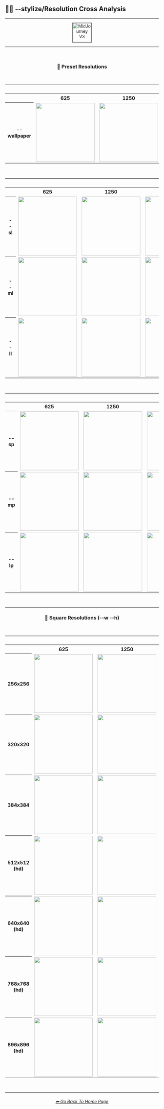 <h2>🎇📏 --stylize/Resolution Cross Analysis</h2>

<hr><!--------------->

<div align="center">

[<img src="F://GitHubRepo/MidJourney-Styles-and-Keywords-Reference/Images/Repo_Parts/Buttons/Version_Buttons/button_version_V3_active_full.webp?raw=true" alt="MidJourney V3" height="64" />]()

</div>

<hr>
<br>

<div align="center">

<h3>📏 Preset Resolutions</h3>
<br>

<table>
    <tr align=center valign=middle>
        <th></th>
        <th colspan=8>Stylize</th>
    </tr>
    <tr align=center valign=middle>
        <th></th>
        <th>625</th>
        <th>1250</th>
        <th>2500</th>
        <th>5000</th>
        <th>10000</th>
        <th>20000</th>
        <th>40000</th>
        <th>60000</th>
    </tr>
    <tr align=center valign=middle>
        <th width=120>--wallpaper</th>
        <td><img src="F://GitHubRepo/MidJourney-Styles-and-Keywords-Reference/Images/MJ_V3/Comparison_Page_Images/Stylize_Resolution_Cross_Analysis/--wallpaper/sphere_wallpaper_stylize_625.webp?raw=true" width="192" /></td>
        <td><img src="F://GitHubRepo/MidJourney-Styles-and-Keywords-Reference/Images/MJ_V3/Comparison_Page_Images/Stylize_Resolution_Cross_Analysis/--wallpaper/sphere_wallpaper_stylize_1250.webp?raw=true" width="192" /></td>
        <td><img src="F://GitHubRepo/MidJourney-Styles-and-Keywords-Reference/Images/MJ_V3/Comparison_Page_Images/Stylize_Resolution_Cross_Analysis/--wallpaper/sphere_wallpaper_stylize_2500.webp?raw=true" width="192" /></td>
        <td><img src="F://GitHubRepo/MidJourney-Styles-and-Keywords-Reference/Images/MJ_V3/Comparison_Page_Images/Stylize_Resolution_Cross_Analysis/--wallpaper/sphere_wallpaper_stylize_5000.webp?raw=true" width="192" /></td>
        <td><img src="F://GitHubRepo/MidJourney-Styles-and-Keywords-Reference/Images/MJ_V3/Comparison_Page_Images/Stylize_Resolution_Cross_Analysis/--wallpaper/sphere_wallpaper_stylize_10000.webp?raw=true" width="192" /></td>
        <td><img src="F://GitHubRepo/MidJourney-Styles-and-Keywords-Reference/Images/MJ_V3/Comparison_Page_Images/Stylize_Resolution_Cross_Analysis/--wallpaper/sphere_wallpaper_stylize_20000.webp?raw=true" width="192" /></td>
        <td><img src="F://GitHubRepo/MidJourney-Styles-and-Keywords-Reference/Images/MJ_V3/Comparison_Page_Images/Stylize_Resolution_Cross_Analysis/--wallpaper/sphere_wallpaper_stylize_40000.webp?raw=true" width="192" /></td>
        <td><img src="F://GitHubRepo/MidJourney-Styles-and-Keywords-Reference/Images/MJ_V3/Comparison_Page_Images/Stylize_Resolution_Cross_Analysis/--wallpaper/sphere_wallpaper_stylize_60000.webp?raw=true" width="192" /></td>
    </tr>
</table>

<br>

<table>
    <tr align=center valign=middle>
        <th></th>
        <th colspan=8>Stylize</th>
    </tr>
    <tr align=center valign=middle>
        <th></th>
        <th>625</th>
        <th>1250</th>
        <th>2500</th>
        <th>5000</th>
        <th>10000</th>
        <th>20000</th>
        <th>40000</th>
        <th>60000</th>
    </tr>
    <tr align=center valign=middle>
        <th width=70>--sl</th>
        <td><img src="F://GitHubRepo/MidJourney-Styles-and-Keywords-Reference/Images/MJ_V3/Comparison_Page_Images/Stylize_Resolution_Cross_Analysis/--sl/sphere_sl_stylize_625.webp?raw=true" width="192" /></td>
        <td><img src="F://GitHubRepo/MidJourney-Styles-and-Keywords-Reference/Images/MJ_V3/Comparison_Page_Images/Stylize_Resolution_Cross_Analysis/--sl/sphere_sl_stylize_1250.webp?raw=true" width="192" /></td>
        <td><img src="F://GitHubRepo/MidJourney-Styles-and-Keywords-Reference/Images/MJ_V3/Comparison_Page_Images/Stylize_Resolution_Cross_Analysis/--sl/sphere_sl_stylize_2500.webp?raw=true" width="192" /></td>
        <td><img src="F://GitHubRepo/MidJourney-Styles-and-Keywords-Reference/Images/MJ_V3/Comparison_Page_Images/Stylize_Resolution_Cross_Analysis/--sl/sphere_sl_stylize_5000.webp?raw=true" width="192" /></td>
        <td><img src="F://GitHubRepo/MidJourney-Styles-and-Keywords-Reference/Images/MJ_V3/Comparison_Page_Images/Stylize_Resolution_Cross_Analysis/--sl/sphere_sl_stylize_10000.webp?raw=true" width="192" /></td>
        <td><img src="F://GitHubRepo/MidJourney-Styles-and-Keywords-Reference/Images/MJ_V3/Comparison_Page_Images/Stylize_Resolution_Cross_Analysis/--sl/sphere_sl_stylize_20000.webp?raw=true" width="192" /></td>
        <td><img src="F://GitHubRepo/MidJourney-Styles-and-Keywords-Reference/Images/MJ_V3/Comparison_Page_Images/Stylize_Resolution_Cross_Analysis/--sl/sphere_sl_stylize_40000.webp?raw=true" width="192" /></td>
        <td><img src="F://GitHubRepo/MidJourney-Styles-and-Keywords-Reference/Images/MJ_V3/Comparison_Page_Images/Stylize_Resolution_Cross_Analysis/--sl/sphere_sl_stylize_60000.webp?raw=true" width="192" /></td>
    </tr>
    <tr align=center valign=middle>
        <th>--ml</th>
        <td><img src="F://GitHubRepo/MidJourney-Styles-and-Keywords-Reference/Images/MJ_V3/Comparison_Page_Images/Stylize_Resolution_Cross_Analysis/--ml/sphere_ml_stylize_625.webp?raw=true" width="192" /></td>
        <td><img src="F://GitHubRepo/MidJourney-Styles-and-Keywords-Reference/Images/MJ_V3/Comparison_Page_Images/Stylize_Resolution_Cross_Analysis/--ml/sphere_ml_stylize_1250.webp?raw=true" width="192" /></td>
        <td><img src="F://GitHubRepo/MidJourney-Styles-and-Keywords-Reference/Images/MJ_V3/Comparison_Page_Images/Stylize_Resolution_Cross_Analysis/--ml/sphere_ml_stylize_2500.webp?raw=true" width="192" /></td>
        <td><img src="F://GitHubRepo/MidJourney-Styles-and-Keywords-Reference/Images/MJ_V3/Comparison_Page_Images/Stylize_Resolution_Cross_Analysis/--ml/sphere_ml_stylize_5000.webp?raw=true" width="192" /></td>
        <td><img src="F://GitHubRepo/MidJourney-Styles-and-Keywords-Reference/Images/MJ_V3/Comparison_Page_Images/Stylize_Resolution_Cross_Analysis/--ml/sphere_ml_stylize_10000.webp?raw=true" width="192" /></td>
        <td><img src="F://GitHubRepo/MidJourney-Styles-and-Keywords-Reference/Images/MJ_V3/Comparison_Page_Images/Stylize_Resolution_Cross_Analysis/--ml/sphere_ml_stylize_20000.webp?raw=true" width="192" /></td>
        <td><img src="F://GitHubRepo/MidJourney-Styles-and-Keywords-Reference/Images/MJ_V3/Comparison_Page_Images/Stylize_Resolution_Cross_Analysis/--ml/sphere_ml_stylize_40000.webp?raw=true" width="192" /></td>
        <td><img src="F://GitHubRepo/MidJourney-Styles-and-Keywords-Reference/Images/MJ_V3/Comparison_Page_Images/Stylize_Resolution_Cross_Analysis/--ml/sphere_ml_stylize_60000.webp?raw=true" width="192" /></td>
    </tr>
    <tr align=center valign=middle>
        <th width=35>--ll</th>
        <td><img src="F://GitHubRepo/MidJourney-Styles-and-Keywords-Reference/Images/MJ_V3/Comparison_Page_Images/Stylize_Resolution_Cross_Analysis/--ll/sphere_ll_stylize_625.webp?raw=true" width="192" /></td>
        <td><img src="F://GitHubRepo/MidJourney-Styles-and-Keywords-Reference/Images/MJ_V3/Comparison_Page_Images/Stylize_Resolution_Cross_Analysis/--ll/sphere_ll_stylize_1250.webp?raw=true" width="192" /></td>
        <td><img src="F://GitHubRepo/MidJourney-Styles-and-Keywords-Reference/Images/MJ_V3/Comparison_Page_Images/Stylize_Resolution_Cross_Analysis/--ll/sphere_ll_stylize_2500.webp?raw=true" width="192" /></td>
        <td><img src="F://GitHubRepo/MidJourney-Styles-and-Keywords-Reference/Images/MJ_V3/Comparison_Page_Images/Stylize_Resolution_Cross_Analysis/--ll/sphere_ll_stylize_5000.webp?raw=true" width="192" /></td>
        <td><img src="F://GitHubRepo/MidJourney-Styles-and-Keywords-Reference/Images/MJ_V3/Comparison_Page_Images/Stylize_Resolution_Cross_Analysis/--ll/sphere_ll_stylize_10000.webp?raw=true" width="192" /></td>
        <td><img src="F://GitHubRepo/MidJourney-Styles-and-Keywords-Reference/Images/MJ_V3/Comparison_Page_Images/Stylize_Resolution_Cross_Analysis/--ll/sphere_ll_stylize_20000.webp?raw=true" width="192" /></td>
        <td><img src="F://GitHubRepo/MidJourney-Styles-and-Keywords-Reference/Images/MJ_V3/Comparison_Page_Images/Stylize_Resolution_Cross_Analysis/--ll/sphere_ll_stylize_40000.webp?raw=true" width="192" /></td>
        <td><img src="F://GitHubRepo/MidJourney-Styles-and-Keywords-Reference/Images/MJ_V3/Comparison_Page_Images/Stylize_Resolution_Cross_Analysis/--ll/sphere_ll_stylize_60000.webp?raw=true" width="192" /></td>
    </tr>
</table>

<br>

<table>
    <tr align=center valign=middle>
        <th></th>
        <th colspan=8>Stylize</th>
    </tr>
    <tr align=center valign=middle>
        <th></th>
        <th>625</th>
        <th>1250</th>
        <th>2500</th>
        <th>5000</th>
        <th>10000</th>
        <th>20000</th>
        <th>40000</th>
        <th>60000</th>
    </tr>
    <tr align=center valign=middle>
        <th width=70>--sp</th>
        <td><img src="F://GitHubRepo/MidJourney-Styles-and-Keywords-Reference/Images/MJ_V3/Comparison_Page_Images/Stylize_Resolution_Cross_Analysis/--sp/sphere_sp_stylize_625.webp?raw=true" width="192" /></td>
        <td><img src="F://GitHubRepo/MidJourney-Styles-and-Keywords-Reference/Images/MJ_V3/Comparison_Page_Images/Stylize_Resolution_Cross_Analysis/--sp/sphere_sp_stylize_1250.webp?raw=true" width="192" /></td>
        <td><img src="F://GitHubRepo/MidJourney-Styles-and-Keywords-Reference/Images/MJ_V3/Comparison_Page_Images/Stylize_Resolution_Cross_Analysis/--sp/sphere_sp_stylize_2500.webp?raw=true" width="192" /></td>
        <td><img src="F://GitHubRepo/MidJourney-Styles-and-Keywords-Reference/Images/MJ_V3/Comparison_Page_Images/Stylize_Resolution_Cross_Analysis/--sp/sphere_sp_stylize_5000.webp?raw=true" width="192" /></td>
        <td><img src="F://GitHubRepo/MidJourney-Styles-and-Keywords-Reference/Images/MJ_V3/Comparison_Page_Images/Stylize_Resolution_Cross_Analysis/--sp/sphere_sp_stylize_10000.webp?raw=true" width="192" /></td>
        <td><img src="F://GitHubRepo/MidJourney-Styles-and-Keywords-Reference/Images/MJ_V3/Comparison_Page_Images/Stylize_Resolution_Cross_Analysis/--sp/sphere_sp_stylize_20000.webp?raw=true" width="192" /></td>
        <td><img src="F://GitHubRepo/MidJourney-Styles-and-Keywords-Reference/Images/MJ_V3/Comparison_Page_Images/Stylize_Resolution_Cross_Analysis/--sp/sphere_sp_stylize_40000.webp?raw=true" width="192" /></td>
        <td><img src="F://GitHubRepo/MidJourney-Styles-and-Keywords-Reference/Images/MJ_V3/Comparison_Page_Images/Stylize_Resolution_Cross_Analysis/--sp/sphere_sp_stylize_60000.webp?raw=true" width="192" /></td>
    </tr>
    <tr align=center valign=middle>
        <th>--mp</th>
        <td><img src="F://GitHubRepo/MidJourney-Styles-and-Keywords-Reference/Images/MJ_V3/Comparison_Page_Images/Stylize_Resolution_Cross_Analysis/--mp/sphere_mp_stylize_625.webp?raw=true" width="192" /></td>
        <td><img src="F://GitHubRepo/MidJourney-Styles-and-Keywords-Reference/Images/MJ_V3/Comparison_Page_Images/Stylize_Resolution_Cross_Analysis/--mp/sphere_mp_stylize_1250.webp?raw=true" width="192" /></td>
        <td><img src="F://GitHubRepo/MidJourney-Styles-and-Keywords-Reference/Images/MJ_V3/Comparison_Page_Images/Stylize_Resolution_Cross_Analysis/--mp/sphere_mp_stylize_2500.webp?raw=true" width="192" /></td>
        <td><img src="F://GitHubRepo/MidJourney-Styles-and-Keywords-Reference/Images/MJ_V3/Comparison_Page_Images/Stylize_Resolution_Cross_Analysis/--mp/sphere_mp_stylize_5000.webp?raw=true" width="192" /></td>
        <td><img src="F://GitHubRepo/MidJourney-Styles-and-Keywords-Reference/Images/MJ_V3/Comparison_Page_Images/Stylize_Resolution_Cross_Analysis/--mp/sphere_mp_stylize_10000.webp?raw=true" width="192" /></td>
        <td><img src="F://GitHubRepo/MidJourney-Styles-and-Keywords-Reference/Images/MJ_V3/Comparison_Page_Images/Stylize_Resolution_Cross_Analysis/--mp/sphere_mp_stylize_20000.webp?raw=true" width="192" /></td>
        <td><img src="F://GitHubRepo/MidJourney-Styles-and-Keywords-Reference/Images/MJ_V3/Comparison_Page_Images/Stylize_Resolution_Cross_Analysis/--mp/sphere_mp_stylize_40000.webp?raw=true" width="192" /></td>
        <td><img src="F://GitHubRepo/MidJourney-Styles-and-Keywords-Reference/Images/MJ_V3/Comparison_Page_Images/Stylize_Resolution_Cross_Analysis/--mp/sphere_mp_stylize_60000.webp?raw=true" width="192" /></td>
    </tr>
    <tr align=center valign=middle>
        <th width=35>--lp</th>
        <td><img src="F://GitHubRepo/MidJourney-Styles-and-Keywords-Reference/Images/MJ_V3/Comparison_Page_Images/Stylize_Resolution_Cross_Analysis/--lp/sphere_lp_stylize_625.webp?raw=true" width="192" /></td>
        <td><img src="F://GitHubRepo/MidJourney-Styles-and-Keywords-Reference/Images/MJ_V3/Comparison_Page_Images/Stylize_Resolution_Cross_Analysis/--lp/sphere_lp_stylize_1250.webp?raw=true" width="192" /></td>
        <td><img src="F://GitHubRepo/MidJourney-Styles-and-Keywords-Reference/Images/MJ_V3/Comparison_Page_Images/Stylize_Resolution_Cross_Analysis/--lp/sphere_lp_stylize_2500.webp?raw=true" width="192" /></td>
        <td><img src="F://GitHubRepo/MidJourney-Styles-and-Keywords-Reference/Images/MJ_V3/Comparison_Page_Images/Stylize_Resolution_Cross_Analysis/--lp/sphere_lp_stylize_5000.webp?raw=true" width="192" /></td>
        <td><img src="F://GitHubRepo/MidJourney-Styles-and-Keywords-Reference/Images/MJ_V3/Comparison_Page_Images/Stylize_Resolution_Cross_Analysis/--lp/sphere_lp_stylize_10000.webp?raw=true" width="192" /></td>
        <td><img src="F://GitHubRepo/MidJourney-Styles-and-Keywords-Reference/Images/MJ_V3/Comparison_Page_Images/Stylize_Resolution_Cross_Analysis/--lp/sphere_lp_stylize_20000.webp?raw=true" width="192" /></td>
        <td><img src="F://GitHubRepo/MidJourney-Styles-and-Keywords-Reference/Images/MJ_V3/Comparison_Page_Images/Stylize_Resolution_Cross_Analysis/--lp/sphere_lp_stylize_40000.webp?raw=true" width="192" /></td>
        <td><img src="F://GitHubRepo/MidJourney-Styles-and-Keywords-Reference/Images/MJ_V3/Comparison_Page_Images/Stylize_Resolution_Cross_Analysis/--lp/sphere_lp_stylize_60000.webp?raw=true" width="192" /></td>
    </tr>
</table>

</div>

<br>

<hr><!--------------->

<div align="center">
<h3>📐 Square Resolutions (--w --h)</h3>
<br>

<table>
    <tr align=center valign=middle>
        <th></th>
        <th colspan=8>Stylize</th>
    </tr>
    <tr align=center valign=middle>
        <th></th>
        <th>625</th>
        <th>1250</th>
        <th>2500</th>
        <th>5000</th>
        <th>10000</th>
        <th>20000</th>
        <th>40000</th>
        <th>60000</th>
    </tr>
    <tr align=center valign=middle>
        <th width=80>256x256</th>
        <td><img src="F://GitHubRepo/MidJourney-Styles-and-Keywords-Reference/Images/MJ_V3/Comparison_Page_Images/Stylize_Resolution_Cross_Analysis/--wh/256/sphere_wh_256_stylize_625.webp?raw=true" width="192" /></td>
        <td><img src="F://GitHubRepo/MidJourney-Styles-and-Keywords-Reference/Images/MJ_V3/Comparison_Page_Images/Stylize_Resolution_Cross_Analysis/--wh/256/sphere_wh_256_stylize_1250.webp?raw=true" width="192" /></td>
        <td><img src="F://GitHubRepo/MidJourney-Styles-and-Keywords-Reference/Images/MJ_V3/Comparison_Page_Images/Stylize_Resolution_Cross_Analysis/--wh/256/sphere_wh_256_stylize_2500.webp?raw=true" width="192" /></td>
        <td><img src="F://GitHubRepo/MidJourney-Styles-and-Keywords-Reference/Images/MJ_V3/Comparison_Page_Images/Stylize_Resolution_Cross_Analysis/--wh/256/sphere_wh_256_stylize_5000.webp?raw=true" width="192" /></td>
        <td><img src="F://GitHubRepo/MidJourney-Styles-and-Keywords-Reference/Images/MJ_V3/Comparison_Page_Images/Stylize_Resolution_Cross_Analysis/--wh/256/sphere_wh_256_stylize_10000.webp?raw=true" width="192" /></td>
        <td><img src="F://GitHubRepo/MidJourney-Styles-and-Keywords-Reference/Images/MJ_V3/Comparison_Page_Images/Stylize_Resolution_Cross_Analysis/--wh/256/sphere_wh_256_stylize_20000.webp?raw=true" width="192" /></td>
        <td><img src="F://GitHubRepo/MidJourney-Styles-and-Keywords-Reference/Images/MJ_V3/Comparison_Page_Images/Stylize_Resolution_Cross_Analysis/--wh/256/sphere_wh_256_stylize_40000.webp?raw=true" width="192" /></td>
        <td><img src="F://GitHubRepo/MidJourney-Styles-and-Keywords-Reference/Images/MJ_V3/Comparison_Page_Images/Stylize_Resolution_Cross_Analysis/--wh/256/sphere_wh_256_stylize_60000.webp?raw=true" width="192" /></td>
    </tr>
    <tr align=center valign=middle>
        <th width=35>320x320</th>
        <td><img src="F://GitHubRepo/MidJourney-Styles-and-Keywords-Reference/Images/MJ_V3/Comparison_Page_Images/Stylize_Resolution_Cross_Analysis/--wh/320/sphere_wh_320_stylize_625.webp?raw=true" width="192" /></td>
        <td><img src="F://GitHubRepo/MidJourney-Styles-and-Keywords-Reference/Images/MJ_V3/Comparison_Page_Images/Stylize_Resolution_Cross_Analysis/--wh/320/sphere_wh_320_stylize_1250.webp?raw=true" width="192" /></td>
        <td><img src="F://GitHubRepo/MidJourney-Styles-and-Keywords-Reference/Images/MJ_V3/Comparison_Page_Images/Stylize_Resolution_Cross_Analysis/--wh/320/sphere_wh_320_stylize_2500.webp?raw=true" width="192" /></td>
        <td><img src="F://GitHubRepo/MidJourney-Styles-and-Keywords-Reference/Images/MJ_V3/Comparison_Page_Images/Stylize_Resolution_Cross_Analysis/--wh/320/sphere_wh_320_stylize_5000.webp?raw=true" width="192" /></td>
        <td><img src="F://GitHubRepo/MidJourney-Styles-and-Keywords-Reference/Images/MJ_V3/Comparison_Page_Images/Stylize_Resolution_Cross_Analysis/--wh/320/sphere_wh_320_stylize_10000.webp?raw=true" width="192" /></td>
        <td><img src="F://GitHubRepo/MidJourney-Styles-and-Keywords-Reference/Images/MJ_V3/Comparison_Page_Images/Stylize_Resolution_Cross_Analysis/--wh/320/sphere_wh_320_stylize_20000.webp?raw=true" width="192" /></td>
        <td><img src="F://GitHubRepo/MidJourney-Styles-and-Keywords-Reference/Images/MJ_V3/Comparison_Page_Images/Stylize_Resolution_Cross_Analysis/--wh/320/sphere_wh_320_stylize_40000.webp?raw=true" width="192" /></td>
        <td><img src="F://GitHubRepo/MidJourney-Styles-and-Keywords-Reference/Images/MJ_V3/Comparison_Page_Images/Stylize_Resolution_Cross_Analysis/--wh/320/sphere_wh_320_stylize_60000.webp?raw=true" width="192" /></td>
    </tr>
    <tr align=center valign=middle>
        <th>384x384</th>
        <td><img src="F://GitHubRepo/MidJourney-Styles-and-Keywords-Reference/Images/MJ_V3/Comparison_Page_Images/Stylize_Resolution_Cross_Analysis/--wh/384/sphere_wh_384_stylize_625.webp?raw=true" width="192" /></td>
        <td><img src="F://GitHubRepo/MidJourney-Styles-and-Keywords-Reference/Images/MJ_V3/Comparison_Page_Images/Stylize_Resolution_Cross_Analysis/--wh/384/sphere_wh_384_stylize_1250.webp?raw=true" width="192" /></td>
        <td><img src="F://GitHubRepo/MidJourney-Styles-and-Keywords-Reference/Images/MJ_V3/Comparison_Page_Images/Stylize_Resolution_Cross_Analysis/--wh/384/sphere_wh_384_stylize_2500.webp?raw=true" width="192" /></td>
        <td><img src="F://GitHubRepo/MidJourney-Styles-and-Keywords-Reference/Images/MJ_V3/Comparison_Page_Images/Stylize_Resolution_Cross_Analysis/--wh/384/sphere_wh_384_stylize_5000.webp?raw=true" width="192" /></td>
        <td><img src="F://GitHubRepo/MidJourney-Styles-and-Keywords-Reference/Images/MJ_V3/Comparison_Page_Images/Stylize_Resolution_Cross_Analysis/--wh/384/sphere_wh_384_stylize_10000.webp?raw=true" width="192" /></td>
        <td><img src="F://GitHubRepo/MidJourney-Styles-and-Keywords-Reference/Images/MJ_V3/Comparison_Page_Images/Stylize_Resolution_Cross_Analysis/--wh/384/sphere_wh_384_stylize_20000.webp?raw=true" width="192" /></td>
        <td><img src="F://GitHubRepo/MidJourney-Styles-and-Keywords-Reference/Images/MJ_V3/Comparison_Page_Images/Stylize_Resolution_Cross_Analysis/--wh/384/sphere_wh_384_stylize_40000.webp?raw=true" width="192" /></td>
        <td><img src="F://GitHubRepo/MidJourney-Styles-and-Keywords-Reference/Images/MJ_V3/Comparison_Page_Images/Stylize_Resolution_Cross_Analysis/--wh/384/sphere_wh_384_stylize_60000.webp?raw=true" width="192" /></td>
    </tr>
    <tr align=center valign=middle>
        <th>512x512 (hd)</th>
        <td><img src="F://GitHubRepo/MidJourney-Styles-and-Keywords-Reference/Images/MJ_V3/Comparison_Page_Images/Stylize_Resolution_Cross_Analysis/--wh/512/sphere_wh_512_hd_stylize_625.webp?raw=true" width="192" /></td>
        <td><img src="F://GitHubRepo/MidJourney-Styles-and-Keywords-Reference/Images/MJ_V3/Comparison_Page_Images/Stylize_Resolution_Cross_Analysis/--wh/512/sphere_wh_512_hd_stylize_1250.webp?raw=true" width="192" /></td>
        <td><img src="F://GitHubRepo/MidJourney-Styles-and-Keywords-Reference/Images/MJ_V3/Comparison_Page_Images/Stylize_Resolution_Cross_Analysis/--wh/512/sphere_wh_512_hd_stylize_2500.webp?raw=true" width="192" /></td>
        <td><img src="F://GitHubRepo/MidJourney-Styles-and-Keywords-Reference/Images/MJ_V3/Comparison_Page_Images/Stylize_Resolution_Cross_Analysis/--wh/512/sphere_wh_512_hd_stylize_5000.webp?raw=true" width="192" /></td>
        <td><img src="F://GitHubRepo/MidJourney-Styles-and-Keywords-Reference/Images/MJ_V3/Comparison_Page_Images/Stylize_Resolution_Cross_Analysis/--wh/512/sphere_wh_512_hd_stylize_10000.webp?raw=true" width="192" /></td>
        <td><img src="F://GitHubRepo/MidJourney-Styles-and-Keywords-Reference/Images/MJ_V3/Comparison_Page_Images/Stylize_Resolution_Cross_Analysis/--wh/512/sphere_wh_512_hd_stylize_20000.webp?raw=true" width="192" /></td>
        <td><img src="F://GitHubRepo/MidJourney-Styles-and-Keywords-Reference/Images/MJ_V3/Comparison_Page_Images/Stylize_Resolution_Cross_Analysis/--wh/512/sphere_wh_512_hd_stylize_40000.webp?raw=true" width="192" /></td>
        <td><img src="F://GitHubRepo/MidJourney-Styles-and-Keywords-Reference/Images/MJ_V3/Comparison_Page_Images/Stylize_Resolution_Cross_Analysis/--wh/512/sphere_wh_512_hd_stylize_60000.webp?raw=true" width="192" /></td>
    </tr>
    <tr align=center valign=middle>
        <th width=35>640x640 (hd)</th>
        <td><img src="F://GitHubRepo/MidJourney-Styles-and-Keywords-Reference/Images/MJ_V3/Comparison_Page_Images/Stylize_Resolution_Cross_Analysis/--wh/640/sphere_wh_640_hd_stylize_625.webp?raw=true" width="192" /></td>
        <td><img src="F://GitHubRepo/MidJourney-Styles-and-Keywords-Reference/Images/MJ_V3/Comparison_Page_Images/Stylize_Resolution_Cross_Analysis/--wh/640/sphere_wh_640_hd_stylize_1250.webp?raw=true" width="192" /></td>
        <td><img src="F://GitHubRepo/MidJourney-Styles-and-Keywords-Reference/Images/MJ_V3/Comparison_Page_Images/Stylize_Resolution_Cross_Analysis/--wh/640/sphere_wh_640_hd_stylize_2500.webp?raw=true" width="192" /></td>
        <td><img src="F://GitHubRepo/MidJourney-Styles-and-Keywords-Reference/Images/MJ_V3/Comparison_Page_Images/Stylize_Resolution_Cross_Analysis/--wh/640/sphere_wh_640_hd_stylize_5000.webp?raw=true" width="192" /></td>
        <td><img src="F://GitHubRepo/MidJourney-Styles-and-Keywords-Reference/Images/MJ_V3/Comparison_Page_Images/Stylize_Resolution_Cross_Analysis/--wh/640/sphere_wh_640_hd_stylize_10000.webp?raw=true" width="192" /></td>
        <td><img src="F://GitHubRepo/MidJourney-Styles-and-Keywords-Reference/Images/MJ_V3/Comparison_Page_Images/Stylize_Resolution_Cross_Analysis/--wh/640/sphere_wh_640_hd_stylize_20000.webp?raw=true" width="192" /></td>
        <td><img src="F://GitHubRepo/MidJourney-Styles-and-Keywords-Reference/Images/MJ_V3/Comparison_Page_Images/Stylize_Resolution_Cross_Analysis/--wh/640/sphere_wh_640_hd_stylize_40000.webp?raw=true" width="192" /></td>
        <td><img src="F://GitHubRepo/MidJourney-Styles-and-Keywords-Reference/Images/MJ_V3/Comparison_Page_Images/Stylize_Resolution_Cross_Analysis/--wh/640/sphere_wh_640_hd_stylize_60000.webp?raw=true" width="192" /></td>
    </tr>
    <tr align=center valign=middle>
        <th>768x768 (hd)</th>
        <td><img src="F://GitHubRepo/MidJourney-Styles-and-Keywords-Reference/Images/MJ_V3/Comparison_Page_Images/Stylize_Resolution_Cross_Analysis/--wh/768/sphere_wh_768_hd_stylize_625.webp?raw=true" width="192" /></td>
        <td><img src="F://GitHubRepo/MidJourney-Styles-and-Keywords-Reference/Images/MJ_V3/Comparison_Page_Images/Stylize_Resolution_Cross_Analysis/--wh/768/sphere_wh_768_hd_stylize_1250.webp?raw=true" width="192" /></td>
        <td><img src="F://GitHubRepo/MidJourney-Styles-and-Keywords-Reference/Images/MJ_V3/Comparison_Page_Images/Stylize_Resolution_Cross_Analysis/--wh/768/sphere_wh_768_hd_stylize_2500.webp?raw=true" width="192" /></td>
        <td><img src="F://GitHubRepo/MidJourney-Styles-and-Keywords-Reference/Images/MJ_V3/Comparison_Page_Images/Stylize_Resolution_Cross_Analysis/--wh/768/sphere_wh_768_hd_stylize_5000.webp?raw=true" width="192" /></td>
        <td><img src="F://GitHubRepo/MidJourney-Styles-and-Keywords-Reference/Images/MJ_V3/Comparison_Page_Images/Stylize_Resolution_Cross_Analysis/--wh/768/sphere_wh_768_hd_stylize_10000.webp?raw=true" width="192" /></td>
        <td><img src="F://GitHubRepo/MidJourney-Styles-and-Keywords-Reference/Images/MJ_V3/Comparison_Page_Images/Stylize_Resolution_Cross_Analysis/--wh/768/sphere_wh_768_hd_stylize_20000.webp?raw=true" width="192" /></td>
        <td><img src="F://GitHubRepo/MidJourney-Styles-and-Keywords-Reference/Images/MJ_V3/Comparison_Page_Images/Stylize_Resolution_Cross_Analysis/--wh/768/sphere_wh_768_hd_stylize_40000.webp?raw=true" width="192" /></td>
        <td><img src="F://GitHubRepo/MidJourney-Styles-and-Keywords-Reference/Images/MJ_V3/Comparison_Page_Images/Stylize_Resolution_Cross_Analysis/--wh/768/sphere_wh_768_hd_stylize_60000.webp?raw=true" width="192" /></td>
    </tr>
    <tr align=center valign=middle>
        <th>896x896 (hd)</th>
        <td><img src="F://GitHubRepo/MidJourney-Styles-and-Keywords-Reference/Images/MJ_V3/Comparison_Page_Images/Stylize_Resolution_Cross_Analysis/--wh/896/sphere_wh_896_hd_stylize_625.webp?raw=true" width="192" /></td>
        <td><img src="F://GitHubRepo/MidJourney-Styles-and-Keywords-Reference/Images/MJ_V3/Comparison_Page_Images/Stylize_Resolution_Cross_Analysis/--wh/896/sphere_wh_896_hd_stylize_1250.webp?raw=true" width="192" /></td>
        <td><img src="F://GitHubRepo/MidJourney-Styles-and-Keywords-Reference/Images/MJ_V3/Comparison_Page_Images/Stylize_Resolution_Cross_Analysis/--wh/896/sphere_wh_896_hd_stylize_2500.webp?raw=true" width="192" /></td>
        <td><img src="F://GitHubRepo/MidJourney-Styles-and-Keywords-Reference/Images/MJ_V3/Comparison_Page_Images/Stylize_Resolution_Cross_Analysis/--wh/896/sphere_wh_896_hd_stylize_5000.webp?raw=true" width="192" /></td>
        <td><img src="F://GitHubRepo/MidJourney-Styles-and-Keywords-Reference/Images/MJ_V3/Comparison_Page_Images/Stylize_Resolution_Cross_Analysis/--wh/896/sphere_wh_896_hd_stylize_10000.webp?raw=true" width="192" /></td>
        <td><img src="F://GitHubRepo/MidJourney-Styles-and-Keywords-Reference/Images/MJ_V3/Comparison_Page_Images/Stylize_Resolution_Cross_Analysis/--wh/896/sphere_wh_896_hd_stylize_20000.webp?raw=true" width="192" /></td>
        <td><img src="F://GitHubRepo/MidJourney-Styles-and-Keywords-Reference/Images/MJ_V3/Comparison_Page_Images/Stylize_Resolution_Cross_Analysis/--wh/896/sphere_wh_896_hd_stylize_40000.webp?raw=true" width="192" /></td>
        <td><img src="F://GitHubRepo/MidJourney-Styles-and-Keywords-Reference/Images/MJ_V3/Comparison_Page_Images/Stylize_Resolution_Cross_Analysis/--wh/896/sphere_wh_896_hd_stylize_60000.webp?raw=true" width="192" /></td>
    </tr>
</table>

</div>

<br>

<hr><!--------------->
<div align="center">
<h6><a href="F://GitHubRepo/MidJourney-Styles-and-Keywords-Reference/README.md">⬅ Go Back To Home Page</a></h6>
</div>
